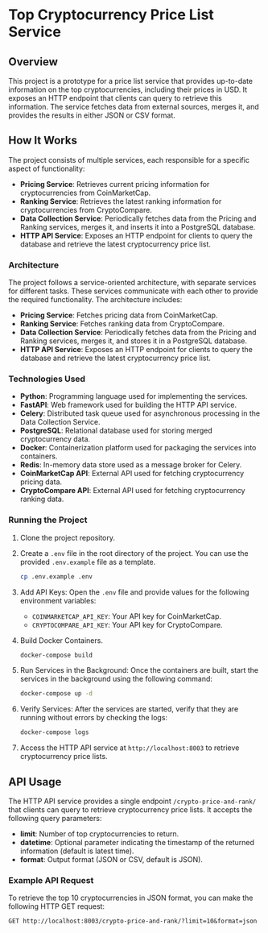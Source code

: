 # Top Cryptocurrency Price List Service

## Overview

This project is a prototype for a price list service that provides up-to-date information on the top cryptocurrencies, including their prices in USD. It exposes an HTTP endpoint that clients can query to retrieve this information. The service fetches data from external sources, merges it, and provides the results in either JSON or CSV format.

## How It Works

The project consists of multiple services, each responsible for a specific aspect of functionality:

- **Pricing Service**: Retrieves current pricing information for cryptocurrencies from CoinMarketCap.
- **Ranking Service**: Retrieves the latest ranking information for cryptocurrencies from CryptoCompare.
- **Data Collection Service**: Periodically fetches data from the Pricing and Ranking services, merges it, and inserts it into a PostgreSQL database.
- **HTTP API Service**: Exposes an HTTP endpoint for clients to query the database and retrieve the latest cryptocurrency price list.

### Architecture

The project follows a service-oriented architecture, with separate services for different tasks. These services communicate with each other to provide the required functionality. The architecture includes:

- **Pricing Service**: Fetches pricing data from CoinMarketCap.
- **Ranking Service**: Fetches ranking data from CryptoCompare.
- **Data Collection Service**: Periodically fetches data from the Pricing and Ranking services, merges it, and stores it in a PostgreSQL database.
- **HTTP API Service**: Exposes an HTTP endpoint for clients to query the database and retrieve the latest cryptocurrency price list.

### Technologies Used

- **Python**: Programming language used for implementing the services.
- **FastAPI**: Web framework used for building the HTTP API service.
- **Celery**: Distributed task queue used for asynchronous processing in the Data Collection Service.
- **PostgreSQL**: Relational database used for storing merged cryptocurrency data.
- **Docker**: Containerization platform used for packaging the services into containers.
- **Redis**: In-memory data store used as a message broker for Celery.
- **CoinMarketCap API**: External API used for fetching cryptocurrency pricing data.
- **CryptoCompare API**: External API used for fetching cryptocurrency ranking data.

### Running the Project

1. Clone the project repository.
2. Create  a `.env` file in the root directory of the project. You can use the provided `.env.example` file as a template.

    ```bash
    cp .env.example .env
    ```
3. Add API Keys: Open the `.env` file and provide values for the following environment variables:

    - `COINMARKETCAP_API_KEY`: Your API key for CoinMarketCap.
    - `CRYPTOCOMPARE_API_KEY`: Your API key for CryptoCompare.
4. Build Docker Containers.

    ```bash
    docker-compose build
    ```
5. Run Services in the Background: Once the containers are built, start the services in the background using the following command:

    ```bash
    docker-compose up -d
    ```
6. Verify Services: After the services are started, verify that they are running without errors by checking the logs:

    ```bash
    docker-compose logs
    ```

7. Access the HTTP API service at `http://localhost:8003` to retrieve cryptocurrency price lists. 


## API Usage

The HTTP API service provides a single endpoint `/crypto-price-and-rank/` that clients can query to retrieve cryptocurrency price lists. It accepts the following query parameters:

- **limit**: Number of top cryptocurrencies to return.
- **datetime**: Optional parameter indicating the timestamp of the returned information (default is latest time).
- **format**: Output format (JSON or CSV, default is JSON).

### Example API Request

To retrieve the top 10 cryptocurrencies in JSON format, you can make the following HTTP GET request:

```http
GET http://localhost:8003/crypto-price-and-rank/?limit=10&format=json
```




